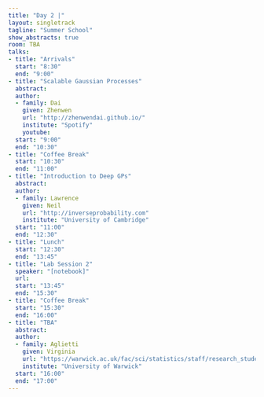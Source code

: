 ```yaml
---
title: "Day 2 |"
layout: singletrack
tagline: "Summer School"
show_abstracts: true
room: TBA
talks:
- title: "Arrivals"
  start: "8:30"
  end: "9:00"
- title: "Scalable Gaussian Processes"
  abstract:
  author:
  - family: Dai
    given: Zhenwen
    url: "http://zhenwendai.github.io/"
    institute: "Spotify"
    youtube: 
  start: "9:00"
  end: "10:30"
- title: "Coffee Break"
  start: "10:30"
  end: "11:00"
- title: "Introduction to Deep GPs"
  abstract:
  author:
  - family: Lawrence
    given: Neil
    url: "http://inverseprobability.com"
    institute: "University of Cambridge"
  start: "11:00"
  end: "12:30"
- title: "Lunch"
  start: "12:30"
  end: "13:45"
- title: "Lab Session 2"
  speaker: "[notebook]"
  url:
  start: "13:45"
  end: "15:30"
- title: "Coffee Break"
  start: "15:30"
  end: "16:00"
- title: "TBA"
  abstract:
  author:
  - family: Aglietti
    given: Virginia
    url: "https://warwick.ac.uk/fac/sci/statistics/staff/research_students/aglietti/"
    institute: "University of Warwick"
  start: "16:00"
  end: "17:00"
---
```

